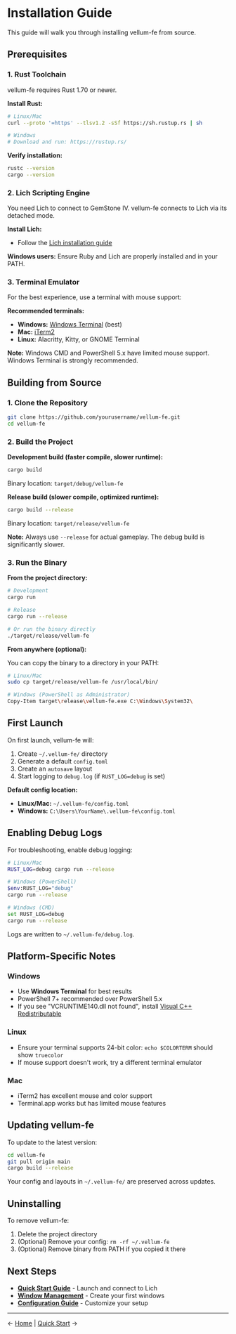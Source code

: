 # Installation Guide

This guide will walk you through installing vellum-fe from source.

## Prerequisites

### 1. Rust Toolchain

vellum-fe requires Rust 1.70 or newer.

**Install Rust:**
```bash
# Linux/Mac
curl --proto '=https' --tlsv1.2 -sSf https://sh.rustup.rs | sh

# Windows
# Download and run: https://rustup.rs/
```

**Verify installation:**
```bash
rustc --version
cargo --version
```

### 2. Lich Scripting Engine

You need Lich to connect to GemStone IV. vellum-fe connects to Lich via its detached mode.

**Install Lich:**
- Follow the [Lich installation guide](https://github.com/elanthia-online/lich-5)

**Windows users:** Ensure Ruby and Lich are properly installed and in your PATH.

### 3. Terminal Emulator

For the best experience, use a terminal with mouse support:

**Recommended terminals:**
- **Windows:** [Windows Terminal](https://aka.ms/terminal) (best)
- **Mac:** [iTerm2](https://iterm2.com/)
- **Linux:** Alacritty, Kitty, or GNOME Terminal

**Note:** Windows CMD and PowerShell 5.x have limited mouse support. Windows Terminal is strongly recommended.

## Building from Source

### 1. Clone the Repository

```bash
git clone https://github.com/yourusername/vellum-fe.git
cd vellum-fe
```

### 2. Build the Project

**Development build (faster compile, slower runtime):**
```bash
cargo build
```

Binary location: `target/debug/vellum-fe`

**Release build (slower compile, optimized runtime):**
```bash
cargo build --release
```

Binary location: `target/release/vellum-fe`

**Note:** Always use `--release` for actual gameplay. The debug build is significantly slower.

### 3. Run the Binary

**From the project directory:**
```bash
# Development
cargo run

# Release
cargo run --release

# Or run the binary directly
./target/release/vellum-fe
```

**From anywhere (optional):**

You can copy the binary to a directory in your PATH:

```bash
# Linux/Mac
sudo cp target/release/vellum-fe /usr/local/bin/

# Windows (PowerShell as Administrator)
Copy-Item target\release\vellum-fe.exe C:\Windows\System32\
```

## First Launch

On first launch, vellum-fe will:
1. Create `~/.vellum-fe/` directory
2. Generate a default `config.toml`
3. Create an `autosave` layout
4. Start logging to `debug.log` (if `RUST_LOG=debug` is set)

**Default config location:**
- **Linux/Mac:** `~/.vellum-fe/config.toml`
- **Windows:** `C:\Users\YourName\.vellum-fe\config.toml`

## Enabling Debug Logs

For troubleshooting, enable debug logging:

```bash
# Linux/Mac
RUST_LOG=debug cargo run --release

# Windows (PowerShell)
$env:RUST_LOG="debug"
cargo run --release

# Windows (CMD)
set RUST_LOG=debug
cargo run --release
```

Logs are written to `~/.vellum-fe/debug.log`.

## Platform-Specific Notes

### Windows

- Use **Windows Terminal** for best results
- PowerShell 7+ recommended over PowerShell 5.x
- If you see "VCRUNTIME140.dll not found", install [Visual C++ Redistributable](https://aka.ms/vs/17/release/vc_redist.x64.exe)

### Linux

- Ensure your terminal supports 24-bit color: `echo $COLORTERM` should show `truecolor`
- If mouse support doesn't work, try a different terminal emulator

### Mac

- iTerm2 has excellent mouse and color support
- Terminal.app works but has limited mouse features

## Updating vellum-fe

To update to the latest version:

```bash
cd vellum-fe
git pull origin main
cargo build --release
```

Your config and layouts in `~/.vellum-fe/` are preserved across updates.

## Uninstalling

To remove vellum-fe:

1. Delete the project directory
2. (Optional) Remove your config: `rm -rf ~/.vellum-fe`
3. (Optional) Remove binary from PATH if you copied it there

## Next Steps

- **[Quick Start Guide](Quick-Start.md)** - Launch and connect to Lich
- **[Window Management](Window-Management.md)** - Create your first windows
- **[Configuration Guide](Configuration-Guide.md)** - Customize your setup

---

← [Home](Home.md) | [Quick Start](Quick-Start.md) →
